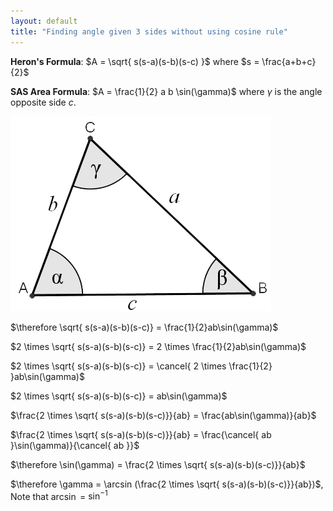 ```yaml
---
layout: default
title: "Finding angle given 3 sides without using cosine rule"
---
```


**Heron's Formula**: $A = \sqrt{ s(s-a)(s-b)(s-c) }$ where $s = \frac{a+b+c}{2}$

**SAS Area Formula**: $A = \frac{1}{2} a b \sin(\gamma)$ where $\gamma$ is the angle opposite side $c$.

![](000_Files/triangle_ABC_angles.gif)

$\therefore \sqrt{ s(s-a)(s-b)(s-c)} = \frac{1}{2}ab\sin(\gamma)$

$2 \times \sqrt{ s(s-a)(s-b)(s-c)} = 2 \times \frac{1}{2}ab\sin(\gamma)$

$2 \times \sqrt{ s(s-a)(s-b)(s-c)} = \cancel{ 2 \times \frac{1}{2} }ab\sin(\gamma)$

$2 \times \sqrt{ s(s-a)(s-b)(s-c)} = ab\sin(\gamma)$

$\frac{2 \times \sqrt{ s(s-a)(s-b)(s-c)}}{ab} = \frac{ab\sin(\gamma)}{ab}$

$\frac{2 \times \sqrt{ s(s-a)(s-b)(s-c)}}{ab} = \frac{\cancel{ ab }\sin(\gamma)}{\cancel{ ab }}$

$\therefore \sin(\gamma) = \frac{2 \times \sqrt{ s(s-a)(s-b)(s-c)}}{ab}$

$\therefore \gamma = \arcsin (\frac{2 \times \sqrt{ s(s-a)(s-b)(s-c)}}{ab})$, Note that $\arcsin$ = $\sin^{-1}$
